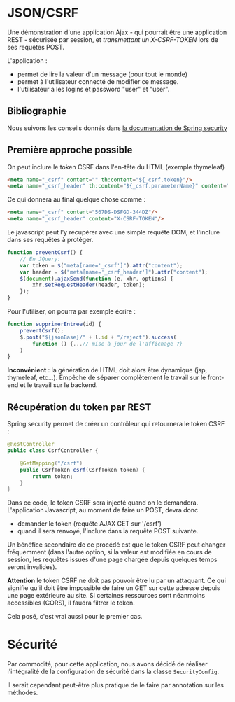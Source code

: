 # JSON/CSRF

Une démonstration d'une application Ajax - qui pourrait être 
une application REST - sécurisée par session, et *transmettant
un X-CSRF-TOKEN* lors de ses requêtes POST.

L'application :

- permet de lire la valeur d'un message (pour tout le monde)
- permet à l'utilisateur connecté de modifier ce message.
- l'utilisateur a les logins et password "user" et "user".

## Bibliographie
Nous suivons les conseils donnés dans [la documentation de Spring security](https://docs.spring.io/spring-security/site/docs/5.2.1.RELEASE/reference/html5/#servlet-csrf-include)

## Première approche possible

On peut inclure le token CSRF dans l'en-tête du HTML (exemple thymeleaf)
~~~html
<meta name="_csrf" content="" th:content="${_csrf.token}"/>
<meta name="_csrf_header" th:content="${_csrf.parameterName}" content=""/> 
~~~

Ce qui donnera au final quelque chose comme :
~~~html
<meta name="_csrf" content="567DS-DSFGD-344DZ"/>
<meta name="_csrf_header" content="X-CSRF-TOKEN"/> 
~~~

Le javascript peut l'y récupérer avec une simple requête DOM, et l'inclure dans
ses requêtes à protéger.

~~~javascript
function preventCsrf() {
    // En JQuery:
    var token = $("meta[name='_csrf']").attr("content");
    var header = $("meta[name='_csrf_header']").attr("content");
    $(document).ajaxSend(function (e, xhr, options) {
        xhr.setRequestHeader(header, token);
    });
}
~~~

Pour l'utiliser, on pourra par exemple écrire :
~~~~javascript
function supprimerEntree(id) {
    preventCsrf();
    $.post("${jsonBase}/" + l.id + "/reject").success(
        function () {...// mise à jour de l'affichage ?}
    )
}
~~~~

**Inconvénient** : la génération de HTML doit alors être dynamique (jsp, thymeleaf, etc...).
Empêche de séparer complètement le travail sur le front-end et le travail sur le backend.

## Récupération du token par REST

Spring security permet de créer un contrôleur qui retournera le token CSRF :

~~~java
@RestController
public class CsrfController {

    @GetMapping("/csrf")
    public CsrfToken csrf(CsrfToken token) {
        return token;
    }
}
~~~

Dans ce code, le token CSRF sera injecté quand on le demandera. L'application Javascript, 
au moment de faire un POST, devra donc

- demander le token (requête AJAX GET sur '/csrf')
- quand il sera renvoyé, l'inclure dans la requête POST suivante.

Un bénéfice secondaire de ce procédé est que le token CSRF peut 
changer fréquemment (dans l'autre option, si la valeur est modifiée en cours de session,
les requêtes issues d'une page chargée depuis quelques temps seront invalides).

**Attention** le token CSRF ne doit pas pouvoir être lu par un attaquant. Ce qui signifie 
qu'il doit être impossible de faire un GET sur cette adresse depuis une page extérieure au site.
Si certaines ressources sont néanmoins accessibles (CORS), il faudra filtrer le token.

Cela posé, c'est vrai aussi pour le premier cas.

# Sécurité

Par commodité, pour cette application, nous avons décidé de réaliser l'intégralité de la configuration de
sécurité dans la classe `SecurityConfig`.

Il serait cependant peut-être plus pratique de le faire par annotation sur les méthodes.
